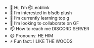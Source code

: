 - 👋 Hi, I’m @Leoblink
- 👀 I’m interested in bfsdb plush
- 🌱 I’m currently learning top g
- 💞️ I’m looking to collaborate on GF
- 📫 How to reach me DISCORD SERVER
- 😄 Pronouns: HE HIM
- ⚡ Fun fact: I LIKE THE WOODS

<!---
Leoblink/Leoblink is a ✨ special ✨ repository because its `README.md` (this file) appears on your GitHub profile.
You can click the Preview link to take a look at your changes.
--->
